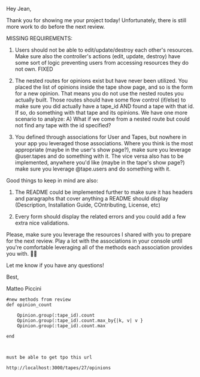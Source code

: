 Hey Jean,

Thank you for showing me your project today! Unfortunately, there is still more work to do before the next review.

MISSING REQUIREMENTS:
1) Users should not be able to edit/update/destroy each other's resources. Make sure also the controller's actions (edit, update, destroy) have some sort of logic preventing users from accessing resources they do not own. 
FIXED

2) The nested routes for opinions exist but have never been utilized. You placed the list of opinions inside the tape show page, and so is the form for a new opinion. That means you do not use the nested routes you actually built. Those routes should have some flow control (if/else) to make sure you did actually have a tape_id AND found a tape with that id. If so, do something with that tape and its opinions. We have one more scenario to analyze: 
A) What if we come from a nested route but could not find any tape with the id specified?

3) You defined through associations for User and Tapes, but nowhere in your app you leveraged those associations. Where you think is the most appropriate (maybe in the user's show page?), make sure you leverage @user.tapes and do something with it. The vice versa also has to be implemented, anywhere you'd like (maybe in the tape's show page?) make sure you leverage @tape.users and do something with it.

Good things to keep in mind are also:

1) The README could be implemented further to make sure it has headers and paragraphs that cover anything a README should display (Description, Installation Guide, COntributing, License, etc)

2) Every form should display the related errors and you could add a few extra nice validations.

Please, make sure you leverage the resources I shared with you to prepare for the next review. Play a lot with the associations in your console until you're comfortable leveraging all of the methods each association provides you with. 👍🏻

Let me know if you have any questions! 

Best,

Matteo Piccini






    #new methods from review
    def opinion_count

        Opinion.group(:tape_id).count
        Opinion.group(:tape_id).count.max_by{|k, v| v }
        Opinion.group(:tape_id).count.max

    end


    
    must be able to get tpo this url

    http://localhost:3000/tapes/27/opinions
